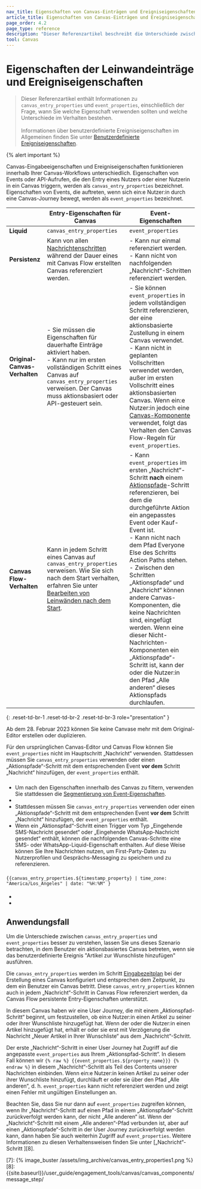 ```yaml
---
nav_title: Eigenschaften von Canvas-Einträgen und Ereigniseigenschaften
article_title: Eigenschaften von Canvas-Einträgen und Ereigniseigenschaften
page_order: 4.2
page_type: reference
description: "Dieser Referenzartikel beschreibt die Unterschiede zwischen Canvas-Eingabeeigenschaften und Ereigniseigenschaften und wann Sie welche Eigenschaft verwenden sollten."
tool: Canvas
---
```


# Eigenschaften der Leinwandeinträge und Ereigniseigenschaften

> Dieser Referenzartikel enthält Informationen zu `canvas_entry_properties` und `event_properties`, einschließlich der Frage, wann Sie welche Eigenschaft verwenden sollten und welche Unterschiede im Verhalten bestehen. <br><br> Informationen über benutzerdefinierte Ereigniseigenschaften im Allgemeinen finden Sie unter [Benutzerdefinierte Ereigniseigenschaften]({{site.baseurl}}/user_guide/data_and_analytics/custom_data/custom_events/#custom-event-properties).

{% alert important %}
  


Canvas-Eingabeeigenschaften und Ereigniseigenschaften funktionieren innerhalb Ihrer Canvas-Workflows unterschiedlich. Eigenschaften von Events oder API-Aufrufen, die den Entry eines Nutzers oder einer Nutzerin in ein Canvas triggern, werden als `canvas_entry_properties` bezeichnet. Eigenschaften von Events, die auftreten, wenn sich ein:e Nutzer:in durch eine Canvas-Journey bewegt, werden als `event_properties` bezeichnet. 



| | Entry-Eigenschaften für Canvas | Event-Eigenschaften
|----|----|----|
| **Liquid** | `canvas_entry_properties` | `event_properties` |
| **Persistenz** | Kann von allen [Nachrichtenschritten][1] während der Dauer eines mit Canvas Flow erstellten Canvas referenziert werden. | \- Kann nur einmal referenziert werden. <br> \- Kann nicht von nachfolgenden „Nachricht“-Schritten referenziert werden. |
| **Original-Canvas-Verhalten** | \- Sie müssen die Eigenschaften für dauerhafte Einträge aktiviert haben. <br> \- Kann nur im ersten vollständigen Schritt eines Canvas auf `canvas_entry_properties` verweisen. Der Canvas muss aktionsbasiert oder API-gesteuert sein. | \- Sie können `event_properties` in jedem vollständigen Schritt referenzieren, der eine aktionsbasierte Zustellung in einem Canvas verwendet. <br> \- Kann nicht in geplanten Vollschritten verwendet werden, außer im ersten Vollschritt eines aktionsbasierten Canvas. Wenn ein:e Nutzer:in jedoch eine [Canvas-Komponente][2] verwendet, folgt das Verhalten den Canvas Flow-Regeln für `event_properties`. |
| **Canvas Flow-Verhalten** | Kann in jedem Schritt eines Canvas auf `canvas_entry_properties` verweisen. Wie Sie sich nach dem Start verhalten, erfahren Sie unter [Bearbeiten von Leinwänden nach dem Start]({{site.baseurl}}/user_guide/engagement_tools/canvas/managing_canvases/change_your_canvas_after_launch/#canvas-entry-properties). | \- Kann `event_properties` im ersten „Nachricht“-Schritt **nach** einem [Aktionspfade][3]-Schritt referenzieren, bei dem die durchgeführte Aktion ein angepasstes Event oder Kauf-Event ist. <br> \- Kann nicht nach dem Pfad Everyone Else des Schritts Action Paths stehen. <br> \- Zwischen den Schritten „Aktionspfade“ und „Nachricht“ können andere Canvas-Komponenten, die keine Nachrichten sind, eingefügt werden. Wenn eine dieser Nicht-Nachrichten-Komponenten ein „Aktionspfade“-Schritt ist, kann der oder die Nutzer:in den Pfad „Alle anderen“ dieses Aktionspfads durchlaufen. | 
{: .reset-td-br-1 .reset-td-br-2 .reset-td-br-3 role="presentation" }


Ab dem 28\. Februar 2023 können Sie keine Canvase mehr mit dem Original-Editor erstellen oder duplizieren. 

Für den ursprünglichen Canvas-Editor und Canvas Flow können Sie `event_properties` nicht im Hauptschritt „Nachricht“ verwenden. Stattdessen müssen Sie `canvas_entry_properties` verwenden oder einen „Aktionspfade“-Schritt mit dem entsprechenden Event **vor dem** Schritt „Nachricht“ hinzufügen, der `event_properties` enthält.


### 

-  Um nach den Eigenschaften innerhalb des Canvas zu filtern, verwenden Sie stattdessen die [Segmentierung von Event-Eigenschaften]({{site.baseurl}}/user_guide/data/custom_data/custom_events/nested_objects/).
- 
-  Stattdessen müssen Sie `canvas_entry_properties` verwenden oder einen „Aktionspfade“-Schritt mit dem entsprechenden Event **vor dem** Schritt „Nachricht“ hinzufügen, der `event_properties` enthält. 
- Wenn ein „Aktionspfad“-Schritt einen Trigger vom Typ „Eingehende SMS-Nachricht gesendet“ oder „Eingehende WhatsApp-Nachricht gesendet“ enthält, können die nachfolgenden Canvas-Schritte eine SMS- oder WhatsApp-Liquid-Eigenschaft enthalten.  Auf diese Weise können Sie Ihre Nachrichten nutzen, um First-Party-Daten zu Nutzerprofilen und Gesprächs-Messaging zu speichern und zu referenzieren.

### 

 


```liquid
{{canvas_entry_properties.${timestamp_property} | time_zone: "America/Los_Angeles" | date: "%H:%M" }
```


#### 

- 
- 

## Anwendungsfall



Um die Unterschiede zwischen `canvas_entry_properties` und `event_properties` besser zu verstehen, lassen Sie uns dieses Szenario betrachten, in dem Benutzer ein aktionsbasiertes Canvas betreten, wenn sie das benutzerdefinierte Ereignis "Artikel zur Wunschliste hinzufügen" ausführen. 

Die `canvas_entry_properties` werden im Schritt [Eingabezeitplan]({{site.baseurl}}/user_guide/engagement_tools/canvas/create_a_canvas/create_a_canvas#step-2b-set-your-canvas-entry-schedule) bei der Erstellung eines Canvas konfiguriert und entsprechen dem Zeitpunkt, zu dem ein Benutzer ein Canvas betritt. Diese `canvas_entry_properties` können auch in jedem „Nachricht“-Schritt in Canvas Flow referenziert werden, da Canvas Flow persistente Entry-Eigenschaften unterstützt. 

In diesem Canvas haben wir eine User Journey, die mit einem „Aktionspfad-Schritt“ beginnt, um festzustellen, ob ein:e Nutzer:in einen Artikel zu seiner oder ihrer Wunschliste hinzugefügt hat. Wenn der oder die Nutzer:in einen Artikel hinzugefügt hat, erhält er oder sie erst mit Verzögerung die Nachricht „Neuer Artikel in Ihrer Wunschliste“ aus dem „Nachricht“-Schritt. 

Der erste „Nachricht“-Schritt in einer User Journey hat Zugriff auf die angepasste `event_properties` aus Ihrem „Aktionspfad-Schritt“. In diesem Fall können wir ``{% raw %} {{event_properties.${property_name}}} {% endraw %}`` in diesem „Nachricht“-Schritt als Teil des Contents unserer Nachrichten einbinden. Wenn ein:e Nutzer:in keinen Artikel zu seiner oder ihrer Wunschliste hinzufügt, durchläuft er oder sie über den Pfad „Alle anderen“, d. h. `event_properties` kann nicht referenziert werden und zeigt einen Fehler mit ungültigen Einstellungen an.

Beachten Sie, dass Sie nur dann auf `event_properties` zugreifen können, wenn Ihr „Nachricht“-Schritt auf einen Pfad in einem „Aktionspfade“-Schritt zurückverfolgt werden kann, der nicht „Alle anderen“ ist. Wenn der „Nachricht“-Schritt mit einem „Alle anderen“-Pfad verbunden ist, aber auf einen „Aktionspfade“-Schritt in der User Journey zurückverfolgt werden kann, dann haben Sie auch weiterhin Zugriff auf `event_properties`. Weitere Informationen zu diesen Verhaltensweisen finden Sie unter [„Nachricht“-Schritt ][8].

[1]: {{site.baseurl}}/user_guide/engagement_tools/canvas/canvas_components/message_step/
[2]: {{site.baseurl}}/user_guide/engagement_tools/canvas/canvas_components/
[3]: {{site.baseurl}}/user_guide/engagement_tools/canvas/canvas_components/action_paths/
[7]: {% image_buster /assets/img_archive/canvas_entry_properties1.png %}
[8]: {{site.baseurl}}/user_guide/engagement_tools/canvas/canvas_components/message_step/
